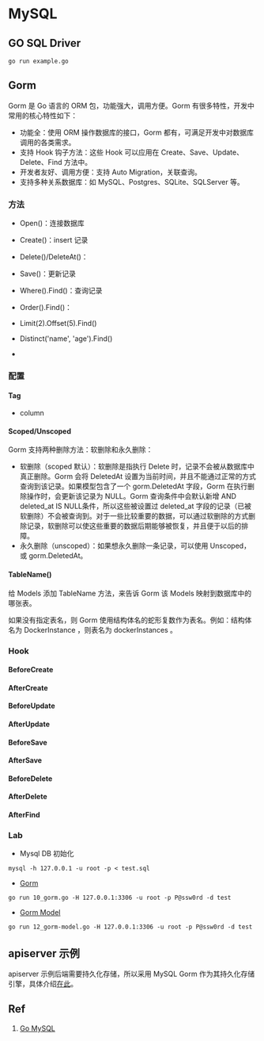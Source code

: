 # MySQL

## GO SQL Driver
```shell
go run example.go
```

## Gorm

Gorm 是 Go 语言的 ORM 包，功能强大，调用方便。Gorm 有很多特性，开发中常用的核心特性如下：

- 功能全：使用 ORM 操作数据库的接口，Gorm 都有，可满足开发中对数据库调用的各类需求。
- 支持 Hook 钩子方法：这些 Hook 可以应用在 Create、Save、Update、Delete、Find 方法中。
- 开发者友好、调用方便：支持 Auto Migration，关联查询。
- 支持多种关系数据库：如 MySQL、Postgres、SQLite、SQLServer 等。

### 方法

- Open()：连接数据库

- Create()：insert 记录

- Delete()/DeleteAt()：

- Save()：更新记录

- Where().Find()：查询记录

- Order().Find()：

- Limit(2).Offset(5).Find()

- Distinct('name', 'age').Find()

- 

  

### 配置

#### Tag

- column

#### Scoped/Unscoped

Gorm 支持两种删除方法：软删除和永久删除：

- 软删除（scoped 默认）：软删除是指执行 Delete 时，记录不会被从数据库中真正删除。Gorm 会将 DeletedAt 设置为当前时间，并且不能通过正常的方式查询到该记录。如果模型包含了一个 gorm.DeletedAt 字段，Gorm 在执行删除操作时，会更新该记录为 NULL。Gorm 查询条件中会默认新增 AND deleted_at IS NULL条件，所以这些被设置过 deleted_at 字段的记录（已被软删除）不会被查询到。对于一些比较重要的数据，可以通过软删除的方式删除记录，软删除可以使这些重要的数据后期能够被恢复，并且便于以后的排障。
- 永久删除（unscoped）：如果想永久删除一条记录，可以使用 Unscoped，或 gorm.DeletedAt。

#### TableName()

给 Models 添加 TableName 方法，来告诉 Gorm 该 Models 映射到数据库中的哪张表。

如果没有指定表名，则 Gorm 使用结构体名的蛇形复数作为表名。例如：结构体名为 DockerInstance ，则表名为 dockerInstances 。



### Hook

#### BeforeCreate



#### AfterCreate



#### BeforeUpdate



#### AfterUpdate



#### BeforeSave



#### AfterSave



#### BeforeDelete



#### AfterDelete



#### AfterFind



### Lab

- Mysql DB 初始化
```shell
mysql -h 127.0.0.1 -u root -p < test.sql
```

- [Gorm](20_gorm/10_gorm.go)
```shell
go run 10_gorm.go -H 127.0.0.1:3306 -u root -p P@ssw0rd -d test
```

- [Gorm Model](20_gorm/12_gorm-model.go)
```shell
go run 12_gorm-model.go -H 127.0.0.1:3306 -u root -p P@ssw0rd -d test
```

## apiserver 示例

apiserver 示例后端需要持久化存储，所以采用 MySQL Gorm 作为其持久化存储引擎，具体介绍[在此](80_server/README.md)。

## Ref

1. [Go MySQL](https://zetcode.com/golang/mysql/)